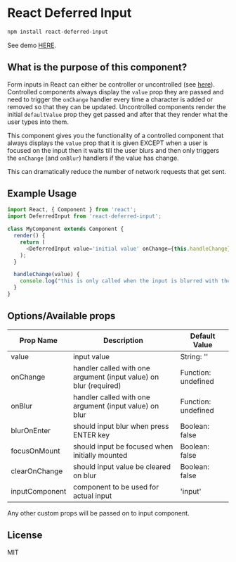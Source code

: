 # React Deferred Input

```bash
npm install react-deferred-input
```

See demo [HERE](https://finnfiddle.github.io/react-deferred-input).

## What is the purpose of this component?

Form inputs in React can either be controller or uncontrolled (see [here](https://facebook.github.io/react/docs/forms.html)). Controlled components always display the `value` prop they are passed and need to trigger the `onChange` handler every time a character is added or removed so that they can be updated. Uncontrolled components render the initial `defaultValue` prop they get passed and after that they render what the user types into them.

This component gives you the functionality of a controlled component that always displays the `value` prop that it is given EXCEPT when a user is focused on the input then it waits till the user blurs and then only triggers the `onChange` (and `onBlur`) handlers if the value has change.

This can dramatically reduce the number of network requests that get sent.

## Example Usage

```javascript
import React, { Component } from 'react';
import DeferredInput from 'react-deferred-input';

class MyComponent extends Component {
  render() {
    return (
      <DeferredInput value='initial value' onChange={this.handleChange} />
    );
  }

  handleChange(value) {
    console.log("this is only called when the input is blurred with the value: ", value);
  }
}

```

## Options/Available props

| Prop Name      | Description                                                       | Default Value       |
|----------------|-------------------------------------------------------------------|---------------------|
| value          | input value                                                       | String: ''          |
| onChange       | handler called with one argument (input value) on blur (required) | Function: undefined |
| onBlur         | handler called with one argument (input value) on blur            | Function: undefined |
| blurOnEnter    | should input blur when press ENTER key                            | Boolean: false      |
| focusOnMount   | should input be focused when initially mounted                    | Boolean: false      |
| clearOnChange  | should input value be cleared on blur                             | Boolean: false      |
| inputComponent | component to be used for actual input                             | 'input'             |

Any other custom props will be passed on to input component.

## License

MIT

